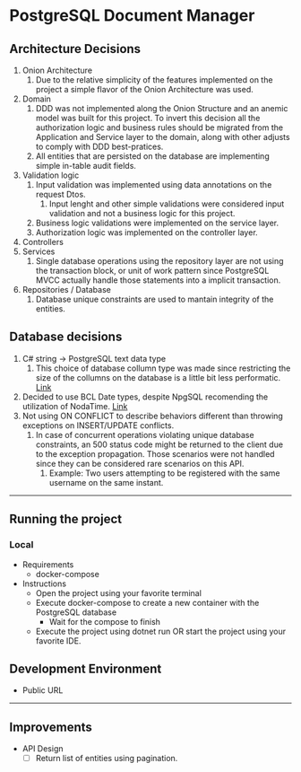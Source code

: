 # PostgreSQL Document Manager


## Architecture Decisions

1. Onion Architecture
	1. Due to the relative simplicity of the features implemented on the project a simple flavor of the Onion Architecture was used.
2. Domain 
	1. DDD was not implemented along the Onion Structure and an anemic model was built for this project. To invert this decision all the authorization logic and business rules should be migrated from the Application and Service layer to the domain, along with other adjusts to comply with DDD best-pratices.
	2. All entities that are persisted on the database are implementing simple in-table audit fields.
3. Validation logic
	1. Input validation was implemented using data annotations on the request Dtos.
		1. Input lenght and other simple validations were considered input validation and not a business logic for this project.
	3. Business logic validations were implemented on the service layer.
	4. Authorization logic was implemented on the controller layer.
4. Controllers
5. Services
	1. Single database operations using the repository layer are not using the transaction block, or unit of work pattern since PostgreSQL MVCC actually handle those statements into a implicit transaction.
6. Repositories / Database
	1. Database unique constraints are used to mantain integrity of the entities. 

## Database decisions

1. C# string -> PostgreSQL text data type
	1. This choice of database collumn type was made since restricting the size of the collumns on the database is a little bit less performatic.
	[Link](https://www.postgresql.org/docs/current/datatype-character.html)
2. Decided to use BCL Date types, despite NpgSQL recomending the utilization of NodaTime. [Link](https://www.npgsql.org/doc/types/nodatime.html?tabs=datasource)
3. Not using ON CONFLICT to describe behaviors different than throwing exceptions on INSERT/UPDATE conflicts.
    1. In case of concurrent operations violating unique database constraints, an 500 status code might be returned to the client due to the exception propagation. Those scenarios were not handled since they can be considered rare scenarios on this API.
		1. Example: Two users attempting to be registered with the same username on the same instant.

---

## Running the project

### Local
 
 - Requirements
	- docker-compose
 - Instructions
    - Open the project using your favorite terminal
	- Execute docker-compose to create a new container with the PostgreSQL database
	  - Wait for the compose to finish
	- Execute the project using dotnet run OR start the project using your favorite IDE.

## Development Environment

- Public URL


--- 

## Improvements

- API Design
	- [ ] Return list of entities using pagination.
